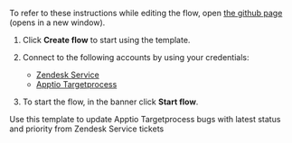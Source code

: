 To refer to these instructions while editing the flow, open [the github page](https://github.com/ot4i/app-connect-templates/blob/master/resources/markdown/Update%20Apptio%20Targetprocess%20bugs%20with%20latest%20status%20and%20priority%20from%20Zendesk%20Service%20tickets_instructions.md) (opens in a new window).

1. Click **Create flow** to start using the template.
2. Connect to the following accounts by using your credentials:
   - [Zendesk Service](https://www.ibm.com/docs/en/app-connect/containers_cd?topic=apps-zendesk-service)
   - [Apptio Targetprocess](https://www.ibm.com/docs/en/app-connect/containers_cd?topic=apps-apptio-targetprocess)
   
3. To start the flow, in the banner click **Start flow**.

Use this template to update Apptio Targetprocess bugs with latest status and priority from Zendesk Service tickets